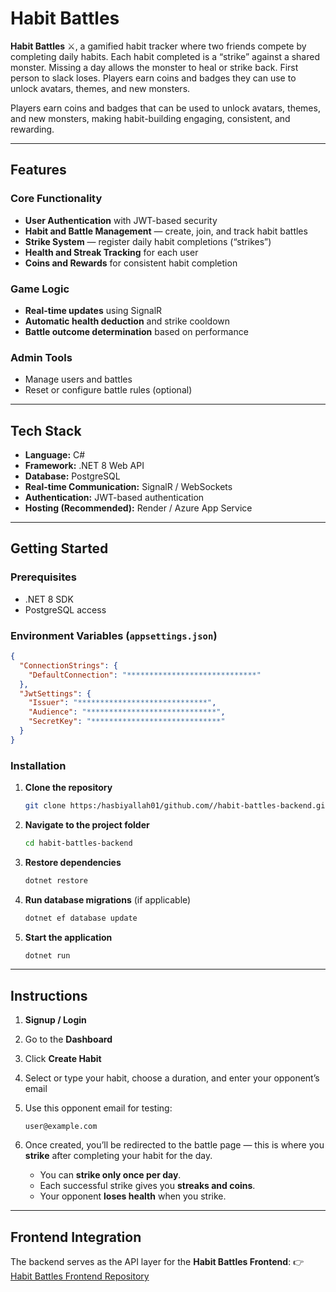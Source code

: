 # Habit Battles

**Habit Battles** ⚔️, a gamified habit tracker where two friends compete by completing daily habits. Each habit completed is a “strike” against a shared monster. Missing a day allows the monster to heal or strike back. First person to slack loses. Players earn coins and badges they can use to unlock avatars, themes, and new monsters.

Players earn coins and badges that can be used to unlock avatars, themes, and new monsters, making habit-building engaging, consistent, and rewarding.

---

## Features

### Core Functionality

* **User Authentication** with JWT-based security
* **Habit and Battle Management** — create, join, and track habit battles
* **Strike System** — register daily habit completions (“strikes”)
* **Health and Streak Tracking** for each user
* **Coins and Rewards** for consistent habit completion

### Game Logic

* **Real-time updates** using SignalR
* **Automatic health deduction** and strike cooldown
* **Battle outcome determination** based on performance

### Admin Tools

* Manage users and battles
* Reset or configure battle rules (optional)

---

## Tech Stack

* **Language:** C#
* **Framework:** .NET 8 Web API
* **Database:** PostgreSQL
* **Real-time Communication:** SignalR / WebSockets
* **Authentication:** JWT-based authentication
* **Hosting (Recommended):** Render / Azure App Service

---

## Getting Started

### Prerequisites

* .NET 8 SDK
* PostgreSQL access

### Environment Variables (`appsettings.json`)

```json
{
  "ConnectionStrings": {
    "DefaultConnection": "*****************************"
  },
  "JwtSettings": {
    "Issuer": "*****************************",
    "Audience": "*****************************",
    "SecretKey": "*****************************"
  }
}
```

### Installation

1. **Clone the repository**

   ```bash
   git clone https:/hasbiyallah01/github.com//habit-battles-backend.git
   ```

2. **Navigate to the project folder**

   ```bash
   cd habit-battles-backend
   ```

3. **Restore dependencies**

   ```bash
   dotnet restore
   ```

4. **Run database migrations** (if applicable)

   ```bash
   dotnet ef database update
   ```

5. **Start the application**

   ```bash
   dotnet run
   ```

---
## Instructions

1. **Signup / Login**
2. Go to the **Dashboard**
3. Click **Create Habit**
4. Select or type your habit, choose a duration, and enter your opponent’s email
5. Use this opponent email for testing:

   ```
   user@example.com
   ```
6. Once created, you’ll be redirected to the battle page — this is where you **strike** after completing your habit for the day.

   * You can **strike only once per day**.
   * Each successful strike gives you **streaks and coins**.
   * Your opponent **loses health** when you strike.
---

## Frontend Integration

The backend serves as the API layer for the **Habit Battles Frontend**:
👉 [Habit Battles Frontend Repository](https://github.com/your-username/habit-battles-frontend)
